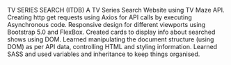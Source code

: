 TV SERIES SEARCH (ITDB)
A TV Series Search Website using TV Maze API. 
Creating http get requests using Axios for API calls by executing
Asynchronous code. 
Responsive design for different viewports using Bootstrap 5.0 and FlexBox. Created cards to display info about searched shows using DOM. 
Learned manipulating the document structure (using DOM) as per API data, controlling HTML and styling information. 
Learned SASS and used variables and inheritance to keep things organised.
